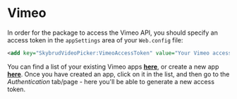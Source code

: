 # Vimeo

In order for the package to access the Vimeo API, you should specify an access token in the `appSettings` area of your `Web.config` file:

```xml
<add key="SkybrudVideoPicker:VimeoAccessToken" value="Your Vimeo access token" />
```

You can find a list of your existing Vimeo apps [**here**](https://developer.vimeo.com/apps), or create a new app [**here**](https://developer.vimeo.com/apps/new). Once you have created an app, click on it in the list, and then go to the *Authentication* tab/page - here you'll be able to generate a new access token.